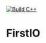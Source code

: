 [![Build C++](https://github.com/wmmoua/FirstIO/actions/workflows/action.yml/badge.svg)](https://github.com/wmmoua/FirstIO/actions/workflows/action.yml)
# FirstIO
